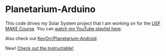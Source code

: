 # Planetarium-Arduino

This code drives my Solar System project that I am working on for the [USF MAKE Course][MAKE Course Site]. You can [watch my YouTube playlist here][YT].

Also check out [KevOrr/Planetarium-Android][Planetarium-Android].

New! [Check out the Instructable!][Instructable]


[MAKE Course Site]: http://makecourse.com/
[YT]: https://www.youtube.com/playlist?list=PLfgGuKCZK8TDq956M_ui0Il1Tamv2tEnA
[Planetarium-Android]: https://github.com/KevOrr/Planetarium-Android
[Instructable]: https://www.youtube.com/playlist?list=PLfgGuKCZK8TDq956M_ui0Il1Tamv2tEnA
